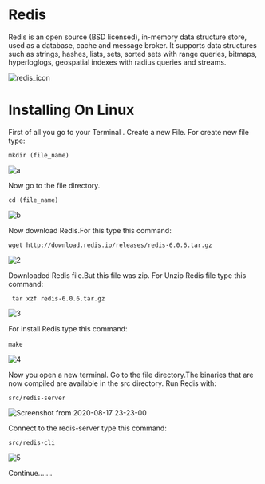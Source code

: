 <h1> Redis </h1>
<p> Redis is an open source (BSD licensed), in-memory data structure store, used as a database, cache and message broker. 
It supports data structures such as strings, hashes, lists, sets, sorted sets with range queries, bitmaps, hyperloglogs,
geospatial indexes with radius queries and streams. </p>

![redis_icon](https://user-images.githubusercontent.com/62602944/90469566-fbf96600-e13a-11ea-917c-72e2122b28e3.png)

<h1> Installing On Linux </h1>
<p> First of all you go to your Terminal . Create a new File. For create new file type: </p><pre><code>mkdir (file_name)</code></pre>

![a](https://user-images.githubusercontent.com/62602944/90470119-7676b580-e13c-11ea-9d2b-8c4f37aa56aa.png)

<p> Now go to the file directory. </p> <pre><code>cd (file_name)</code></pre>

![b](https://user-images.githubusercontent.com/62602944/90470443-5e536600-e13d-11ea-9f7b-6fad78aff548.png)

<p> Now download Redis.For this type this command: </p> <pre><code>wget http://download.redis.io/releases/redis-6.0.6.tar.gz</code></pre>

![2](https://user-images.githubusercontent.com/62602944/90470710-f6514f80-e13d-11ea-92db-3ac8b3b7993c.png)

<p> Downloaded Redis file.But this file was zip. For Unzip Redis file type this command: </p> <pre><code> tar xzf redis-6.0.6.tar.gz</code></pre>

![3](https://user-images.githubusercontent.com/62602944/90470881-711a6a80-e13e-11ea-9869-69416df5d5f7.png)

<P> For install Redis type this command: </p> <pre><code>make</code> </pre>

![4](https://user-images.githubusercontent.com/62602944/90471237-7af09d80-e13f-11ea-830e-80e2ed609c7a.png)

<p> Now you open a new terminal. Go to the file directory.The binaries that are now compiled are available in the src directory. Run Redis with: </p><pre><code>src/redis-server</code></pre>

![Screenshot from 2020-08-17 23-23-00](https://user-images.githubusercontent.com/62602944/90471973-41b92d00-e141-11ea-9d00-ffb3863e57db.png)

<p> Connect to the redis-server type this command:</p> <pre><code>src/redis-cli</code></pre>

![5](https://user-images.githubusercontent.com/62602944/90472192-ca37cd80-e141-11ea-8c6e-a394bcc7be42.png)

Continue.......
